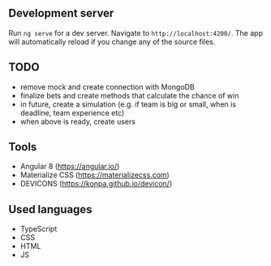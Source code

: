 ## Development server

Run `ng serve` for a dev server. Navigate to `http://localhost:4200/`. The app will automatically reload if you change any of the source files.

## TODO
- remove mock and create connection with MongoDB 
- finalize bets and create methods that calculate the chance of win
- in future, create a simulation (e.g. if team is big or small, when is deadline, team experience etc)
- when above is ready, create users

## Tools
- Angular 8 (https://angular.io/)
- Materialize CSS (https://materializecss.com)
- DEVICONS (https://konpa.github.io/devicon/)

## Used languages
- TypeScript
- CSS
- HTML
- JS
